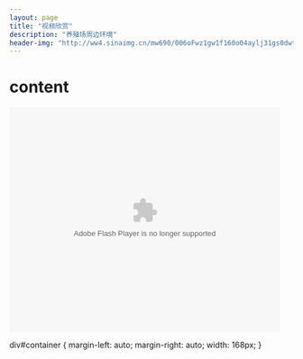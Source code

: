 ```yaml
---
layout: page
title: "视频欣赏"
description: "养殖场周边环境"
header-img: "http://ww4.sinaimg.cn/mw690/006oFwz1gw1f160o04aylj31gs0dwt96.jpg"
---
```


<body>
 <div id="container">
  <h1>content</h1>
  <p><embed src="http://static.video.qq.com/TPout.swf?vid=x0183i01l6a&auto=0" allowFullScreen="true" quality="high" width="480" height="400" align="middle" allowScriptAccess="always" type="application/x-shockwave-flash"></embed></p>
 </div>
</body>

div#container {
  margin-left: auto;
  margin-right: auto;
  width: 168px;
}
